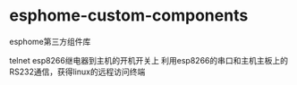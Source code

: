 # esphome-custom-components
esphome第三方组件库

telnet
esp8266继电器到主机的开机开关上
利用esp8266的串口和主机主板上的RS232通信，获得linux的远程访问终端

